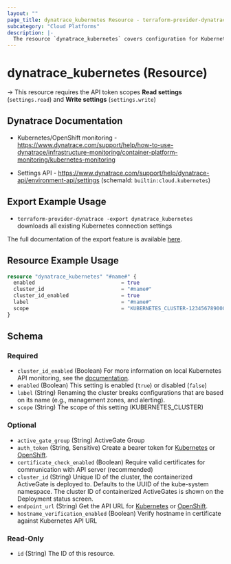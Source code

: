 ```yaml
---
layout: ""
page_title: dynatrace_kubernetes Resource - terraform-provider-dynatrace"
subcategory: "Cloud Platforms"
description: |-
  The resource `dynatrace_kubernetes` covers configuration for Kubernetes connection settings
---
```


# dynatrace_kubernetes (Resource)

-> This resource requires the API token scopes **Read settings** (`settings.read`) and **Write settings** (`settings.write`)

## Dynatrace Documentation

- Kubernetes/OpenShift monitoring - https://www.dynatrace.com/support/help/how-to-use-dynatrace/infrastructure-monitoring/container-platform-monitoring/kubernetes-monitoring

- Settings API - https://www.dynatrace.com/support/help/dynatrace-api/environment-api/settings (schemaId: `builtin:cloud.kubernetes`)

## Export Example Usage

- `terraform-provider-dynatrace -export dynatrace_kubernetes` downloads all existing Kubernetes connection settings

The full documentation of the export feature is available [here](https://registry.terraform.io/providers/dynatrace-oss/dynatrace/latest/docs/guides/export-v2).

## Resource Example Usage

```terraform
resource "dynatrace_kubernetes" "#name#" {
  enabled                            = true
  cluster_id                         = "#name#"
  cluster_id_enabled                 = true
  label                              = "#name#"
  scope                              = "KUBERNETES_CLUSTER-1234567890000000"
}
```

<!-- schema generated by tfplugindocs -->
## Schema

### Required

- `cluster_id_enabled` (Boolean) For more information on local Kubernetes API monitoring, see the [documentation](https://dt-url.net/6q62uep).
- `enabled` (Boolean) This setting is enabled (`true`) or disabled (`false`)
- `label` (String) Renaming the cluster breaks configurations that are based on its name (e.g., management zones, and alerting).
- `scope` (String) The scope of this setting (KUBERNETES_CLUSTER)

### Optional

- `active_gate_group` (String) ActiveGate Group
- `auth_token` (String, Sensitive) Create a bearer token for [Kubernetes](https://dt-url.net/og43szq "Kubernetes") or [OpenShift](https://dt-url.net/7l43xtp "OpenShift").
- `certificate_check_enabled` (Boolean) Require valid certificates for communication with API server (recommended)
- `cluster_id` (String) Unique ID of the cluster, the containerized ActiveGate is deployed to. Defaults to the UUID of the kube-system namespace. The cluster ID of containerized ActiveGates is shown on the Deployment status screen.
- `endpoint_url` (String) Get the API URL for [Kubernetes](https://dt-url.net/kz23snj "Kubernetes") or [OpenShift](https://dt-url.net/d623xgw "OpenShift").
- `hostname_verification_enabled` (Boolean) Verify hostname in certificate against Kubernetes API URL

### Read-Only

- `id` (String) The ID of this resource.
 